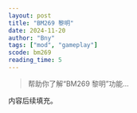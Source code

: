 ```yaml
---
layout: post
title: "BM269 黎明"
date: 2024-11-20
author: "Bny"
tags: ["mod", "gameplay"]
scode: bm269
reading_time: 5
---
```


> 帮助你了解“BM269 黎明”功能...

内容后续填充。
